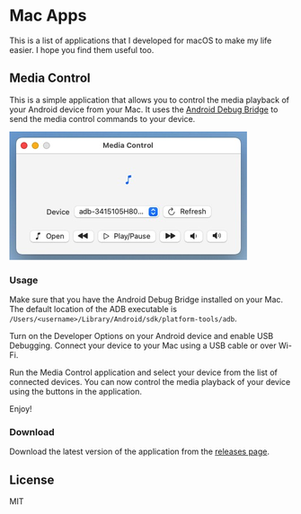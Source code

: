 # Mac Apps

This is a list of applications that I developed for macOS to make my life easier. I hope you find them useful too.

## Media Control

This is a simple application that allows you to control the media playback of your Android device from your Mac. It uses the [Android Debug Bridge](https://developer.android.com/studio/command-line/adb) to send the media control commands to your device.

![Media Control](./images/media_control_demo.jpg)

### Usage

Make sure that you have the Android Debug Bridge installed on your Mac. The default location of the ADB executable is `/Users/<username>/Library/Android/sdk/platform-tools/adb`.

Turn on the Developer Options on your Android device and enable USB Debugging. Connect your device to your Mac using a USB cable or over Wi-Fi.

Run the Media Control application and select your device from the list of connected devices. You can now control the media playback of your device using the buttons in the application.

Enjoy!

### Download

Download the latest version of the application from the [releases page](./downloads/Media%20Control.zip).

## License

MIT
